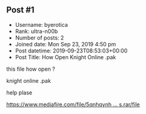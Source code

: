 ## Post #1
- Username: byerotica
- Rank: ultra-n00b
- Number of posts: 2
- Joined date: Mon Sep 23, 2019 4:50 pm
- Post datetime: 2019-09-23T08:53:03+00:00
- Post Title: How Open Knight Online .pak

this file how open ?

knight online .pak 

help plase

[https://www.mediafire.com/file/5qnhqynh ... s.rar/file](https://www.mediafire.com/file/5qnhqynh91v78m0/Res.rar/file)
